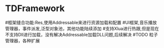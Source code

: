 # TDFramework
#框架缝合功能:Res,使用Addressable来进行资源加载和配置
#UI框架,音乐播放管理器，事件派发,泛型对象池，其他功能陆续添加
#支持Xlua进行热跟,但是现在不支持Dll进行加载，没有解决Addressable加载DLL问题,后续解决
#TODO 粒子管理器，各种扩展
